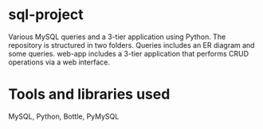 # sql-project
Various MySQL queries and a 3-tier application using Python. The repository is structured in two folders. Queries includes an ER diagram and some queries. web-app includes a 3-tier application that performs CRUD operations via a web interface.
# Tools and libraries used
MySQL, Python, Bottle, PyMySQL
